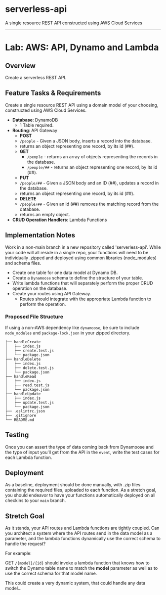 # serverless-api

A single resource REST API constructed using AWS Cloud Services

****

# Lab: AWS: API, Dynamo and Lambda

## Overview

Create a serverless REST API.

## Feature Tasks & Requirements

Create a single resource REST API using a domain model of your choosing, constructed using AWS Cloud Services.

- **Database**: DynamoDB
  - 1 Table required.
- **Routing**: API Gateway
  - **POST**
  - `/people` - Given a JSON body, inserts a record into the database.
  -  returns an object representing one record, by its id (##).
  - **GET**
    - `/people` - returns an array of objects representing the records in the database.
    - `/people/##` - returns an object representing one record, by its id (##).
  - **PUT**
  - `/people/##` - Given a JSON body and an ID (##), updates a record in the database.
  -  returns an object representing one record, by its id (##).
  - **DELETE**
  - `/people/##` - Given an id (##) removes the matching record from the database.
  -  returns an empty object.
- **CRUD Operation Handlers**: Lambda Functions

## Implementation Notes

Work in a non-main branch in a new repository called 'serverless-api'. While your code will all reside in a single repo, your functions will need to be individually .zipped and deployed using common libraries (node_modules) and schema files.

- Create one table for one data model at Dynamo DB.
- Create a `Dynamoose` schema to define the structure of your table.
- Write lambda functions that will separately perform the proper CRUD operation on the database.
- Create your routes using API Gateway.
  - Routes should integrate with the appropriate Lambda function to perform the operation.

### Proposed File Structure

If using a non-AWS dependency like `dynamoose`, be sure to include `node_modules` and `package-lock.json` in your zipped directory.

```text
├── handleCreate
│   ├── index.js
│   ├── create.test.js
│   └── package.json
├── handleDelete
│   ├── index.js
│   ├── delete.test.js
│   └── package.json
├── handleRead
│   ├── index.js
│   ├── read.test.js
│   └── package.json
├── handleUpdate
│   ├── index.js
│   ├── update.test.js
│   └── package.json
├── .eslintrc.json
├── .gitignore
└── README.md
```

## Testing

Once you can assert the type of data coming back from Dynamoose and the type of input you'll get from the API in the `event`, write the test cases for each Lambda function.

## Deployment

As a baseline, deployment should be done manually, with .zip files containing the required files, uploaded to each function.  As a stretch goal, you should endeavor to have your functions automatically deployed on all checkins to your `main` branch.

## Stretch Goal

As it stands, your API routes and Lambda functions are tightly coupled. Can you architect a system where the API routes send in the data model as a parameter, and the lambda functions dynamically use the correct schema to handle the request?

For example:

GET `/{model}/{id}` should invoke a lambda function that knows how to switch the Dynamo table name to match the **model** parameter as well as to use the correct schema for that model name.

This could create a very dynamic system, that could handle any data model...